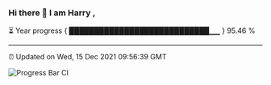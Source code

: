 ### Hi there 👋 I am Harry , 

⏳ Year progress { ████████████████████████████▁▁ } 95.46 %

---

⏰ Updated on Wed, 15 Dec 2021 09:56:39 GMT

![Progress Bar CI](https://github.com/duykhang68/duykhang68/workflows/Progress%20Bar%20CI/badge.svg)
